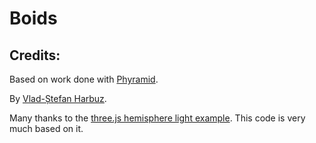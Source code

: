 # Boids

## Credits:
Based on work done with [Phyramid](http://www.phyramid.com).

By [Vlad-Ștefan Harbuz](http://vladh.net).

Many thanks to the [three.js hemisphere light example][hemiex].
This code is very much based on it.

[hemiex]: http://threejs.org/examples/webgl_lights_hemisphere.html
